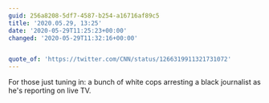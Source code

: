 ```yaml
---
guid: 256a8208-5df7-4587-b254-a16716af89c5
title: '2020.05.29, 13:25'
date: '2020-05-29T11:25:23+00:00'
changed: '2020-05-29T11:32:16+00:00'


quote_of: 'https://twitter.com/CNN/status/1266319911321731072'
---
```


For those just tuning in: a bunch of white cops arresting a black journalist as he's reporting on live TV.


